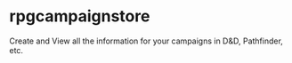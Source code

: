 # rpgcampaignstore

Create and View all the information for your campaigns in D&D, Pathfinder, etc.
